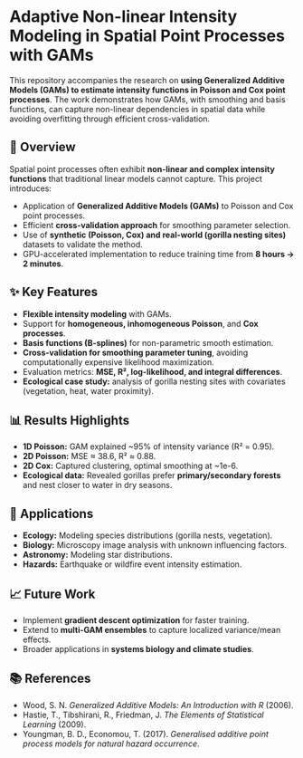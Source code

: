 # Adaptive Non-linear Intensity Modeling in Spatial Point Processes with GAMs

This repository accompanies the research on **using Generalized Additive Models (GAMs) to estimate intensity functions in Poisson and Cox point processes**. The work demonstrates how GAMs, with smoothing and basis functions, can capture non-linear dependencies in spatial data while avoiding overfitting through efficient cross-validation.

## 📌 Overview

Spatial point processes often exhibit **non-linear and complex intensity functions** that traditional linear models cannot capture.
This project introduces:

* Application of **Generalized Additive Models (GAMs)** to Poisson and Cox point processes.
* Efficient **cross-validation approach** for smoothing parameter selection.
* Use of **synthetic (Poisson, Cox) and real-world (gorilla nesting sites)** datasets to validate the method.
* GPU-accelerated implementation to reduce training time from **8 hours → 2 minutes**.

## ✨ Key Features

* **Flexible intensity modeling** with GAMs.
* Support for **homogeneous, inhomogeneous Poisson**, and **Cox processes**.
* **Basis functions (B-splines)** for non-parametric smooth estimation.
* **Cross-validation for smoothing parameter tuning**, avoiding computationally expensive likelihood maximization.
* Evaluation metrics: **MSE, R², log-likelihood, and integral differences**.
* **Ecological case study:** analysis of gorilla nesting sites with covariates (vegetation, heat, water proximity).

## 📊 Results Highlights

* **1D Poisson:** GAM explained \~95% of intensity variance (R² = 0.95).
* **2D Poisson:** MSE ≈ 38.6, R² ≈ 0.88.
* **2D Cox:** Captured clustering, optimal smoothing at \~1e-6.
* **Ecological data:** Revealed gorillas prefer **primary/secondary forests** and nest closer to water in dry seasons.

## 🔬 Applications

* **Ecology:** Modeling species distributions (gorilla nests, vegetation).
* **Biology:** Microscopy image analysis with unknown influencing factors.
* **Astronomy:** Modeling star distributions.
* **Hazards:** Earthquake or wildfire event intensity estimation.

## 📈 Future Work

* Implement **gradient descent optimization** for faster training.
* Extend to **multi-GAM ensembles** to capture localized variance/mean effects.
* Broader applications in **systems biology and climate studies**.

## 📚 References

* Wood, S. N. *Generalized Additive Models: An Introduction with R* (2006).
* Hastie, T., Tibshirani, R., Friedman, J. *The Elements of Statistical Learning* (2009).
* Youngman, B. D., Economou, T. (2017). *Generalised additive point process models for natural hazard occurrence*.
